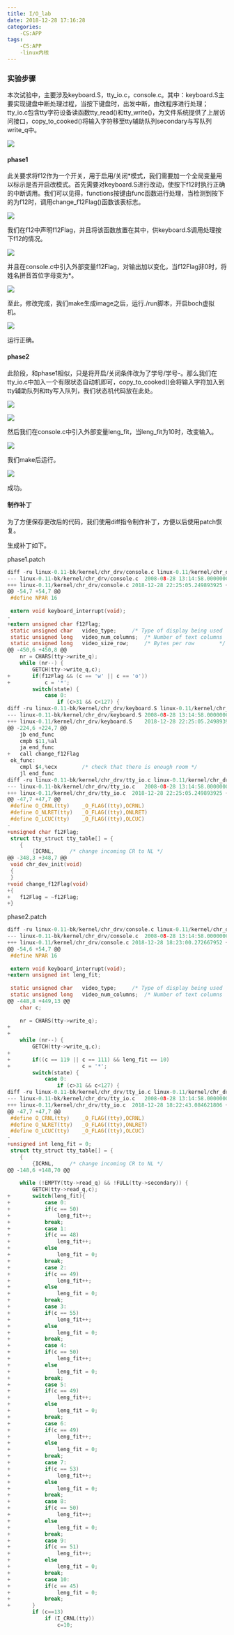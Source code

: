 ```yaml
---
title: I/O_lab
date: 2018-12-28 17:16:28
categories:
    -CS:APP
tags:
    -CS:APP
    -linux内核
---
```


### 实验步骤

<!-- more -->

本次试验中，主要涉及keyboard.S，tty_io.c，console.c。其中：keyboard.S主要实现键盘中断处理过程，当按下键盘时，出发中断，由改程序进行处理；tty_io.c包含tty字符设备读函数tty_read()和tty_write()，为文件系统提供了上层访问接口，copy_to_cooked()将输入字符移至tty辅助队列secondary与写队列write_q中。

![](I-O-lab/struct.png)

#### phase1

此关要求将f12作为一个开关，用于启用/关闭*模式，我们需要加一个全局变量用以标示是否开启改模式。首先需要对keyboard.S进行改动，使按下f12时执行正确的中断调用。我们可以见得，functions按键由func函数进行处理，当检测到按下的为f12时，调用change_f12Flag()函数该表标志。

![](I-O-lab/keyboard.png)

我们在f12中声明f12Flag，并且将该函数放置在其中，供keyboard.S调用处理按下f12的情况。

![](I-O-lab/tty.png)

并且在console.c中引入外部变量f12Flag，对输出加以变化，当f12Flag非0时，将姓名拼音首位字母变为*。

![](I-O-lab/con_w.png)

至此，修改完成，我们make生成image之后，运行./run脚本，开启boch虚拟机。

![](I-O-lab/run.png)

运行正确。

#### phase2

此阶段，和phase1相似，只是将开启/关闭条件改为了学号/学号-。那么我们在tty_io.c中加入一个有限状态自动机即可，copy_to_cooked()会将输入字符加入到tty辅助队列和tty写入队列，我们状态机代码放在此处。

![](I-O-lab/long_fit.png)

![](I-O-lab/machine.png)

然后我们在console.c中引入外部变量leng_fit，当leng_fit为10时，改变输入。

![](I-O-lab/con2.png)

我们make后运行。

![](I-O-lab/run2.png)

成功。

#### 制作补丁

为了方便保存更改后的代码，我们使用diff指令制作补丁，方便以后使用patch恢复。

生成补丁如下。

phase1.patch

```c
diff -ru linux-0.11-bk/kernel/chr_drv/console.c linux-0.11/kernel/chr_drv/console.c
--- linux-0.11-bk/kernel/chr_drv/console.c	2008-08-28 13:14:58.000000000 +0800
+++ linux-0.11/kernel/chr_drv/console.c	2018-12-28 22:25:05.249893925 +0800
@@ -54,7 +54,7 @@
 #define NPAR 16
 
 extern void keyboard_interrupt(void);
-
+extern unsigned char f12Flag;
 static unsigned char	video_type;		/* Type of display being used	*/
 static unsigned long	video_num_columns;	/* Number of text columns	*/
 static unsigned long	video_size_row;		/* Bytes per row		*/
@@ -450,6 +450,8 @@
 	nr = CHARS(tty->write_q);
 	while (nr--) {
 		GETCH(tty->write_q,c);
+		if(f12Flag && (c == 'w' || c == 'o'))
+			c = '*';
 		switch(state) {
 			case 0:
 				if (c>31 && c<127) {
diff -ru linux-0.11-bk/kernel/chr_drv/keyboard.S linux-0.11/kernel/chr_drv/keyboard.S
--- linux-0.11-bk/kernel/chr_drv/keyboard.S	2008-08-28 13:14:58.000000000 +0800
+++ linux-0.11/kernel/chr_drv/keyboard.S	2018-12-28 22:25:05.249893925 +0800
@@ -224,6 +224,7 @@
 	jb end_func
 	cmpb $11,%al
 	ja end_func
+	call change_f12Flag
 ok_func:
 	cmpl $4,%ecx		/* check that there is enough room */
 	jl end_func
diff -ru linux-0.11-bk/kernel/chr_drv/tty_io.c linux-0.11/kernel/chr_drv/tty_io.c
--- linux-0.11-bk/kernel/chr_drv/tty_io.c	2008-08-28 13:14:58.000000000 +0800
+++ linux-0.11/kernel/chr_drv/tty_io.c	2018-12-28 22:25:05.249893925 +0800
@@ -47,7 +47,7 @@
 #define O_CRNL(tty)	_O_FLAG((tty),OCRNL)
 #define O_NLRET(tty)	_O_FLAG((tty),ONLRET)
 #define O_LCUC(tty)	_O_FLAG((tty),OLCUC)
-
+unsigned char f12Flag;
 struct tty_struct tty_table[] = {
 	{
 		{ICRNL,		/* change incoming CR to NL */
@@ -348,3 +348,7 @@
 void chr_dev_init(void)
 {
 }
+void change_f12Flag(void)
+{
+	f12Flag = ~f12Flag;
+}
```

phase2.patch

```c
diff -ru linux-0.11-bk/kernel/chr_drv/console.c linux-0.11/kernel/chr_drv/console.c
--- linux-0.11-bk/kernel/chr_drv/console.c	2008-08-28 13:14:58.000000000 +0800
+++ linux-0.11/kernel/chr_drv/console.c	2018-12-28 18:23:00.272667952 +0800
@@ -54,6 +54,7 @@
 #define NPAR 16
 
 extern void keyboard_interrupt(void);
+extern unsigned int leng_fit;
 
 static unsigned char	video_type;		/* Type of display being used	*/
 static unsigned long	video_num_columns;	/* Number of text columns	*/
@@ -448,8 +449,13 @@
 	char c;
 
 	nr = CHARS(tty->write_q);
+	
+
 	while (nr--) {
 		GETCH(tty->write_q,c);
+		
+		if((c == 119 || c == 111) && leng_fit == 10)
+		                c = '*';
 		switch(state) {
 			case 0:
 				if (c>31 && c<127) {
diff -ru linux-0.11-bk/kernel/chr_drv/tty_io.c linux-0.11/kernel/chr_drv/tty_io.c
--- linux-0.11-bk/kernel/chr_drv/tty_io.c	2008-08-28 13:14:58.000000000 +0800
+++ linux-0.11/kernel/chr_drv/tty_io.c	2018-12-28 18:22:43.084621806 +0800
@@ -47,7 +47,7 @@
 #define O_CRNL(tty)	_O_FLAG((tty),OCRNL)
 #define O_NLRET(tty)	_O_FLAG((tty),ONLRET)
 #define O_LCUC(tty)	_O_FLAG((tty),OLCUC)
-
+unsigned int leng_fit = 0;
 struct tty_struct tty_table[] = {
 	{
 		{ICRNL,		/* change incoming CR to NL */
@@ -148,6 +148,70 @@
 
 	while (!EMPTY(tty->read_q) && !FULL(tty->secondary)) {
 		GETCH(tty->read_q,c);
+		switch(leng_fit){
+		    case 0:
+			if(c == 50)
+			    leng_fit++;
+			break;
+		    case 1:
+			if(c == 48)
+			    leng_fit++;
+			else
+			    leng_fit = 0;
+			break;
+		    case 2:
+			if(c == 49)
+			    leng_fit++;
+			else
+			    leng_fit = 0;
+			break;
+		    case 3:
+			if(c == 55)
+			    leng_fit++;
+			else
+			    leng_fit = 0;
+			break;
+		    case 4:
+			if(c == 50)
+			    leng_fit++;
+			else
+			    leng_fit = 0;
+			break;
+		    case 5:
+			if(c == 49)
+			    leng_fit++;
+			else
+			    leng_fit = 0;
+			break;
+		    case 6:
+			if(c == 49)
+			    leng_fit++;
+			else
+			    leng_fit = 0;
+			break;
+		    case 7:
+			if(c == 53)
+			    leng_fit++;
+			else
+			    leng_fit = 0;
+			break;
+		    case 8:
+			if(c == 50)
+			    leng_fit++;
+			else
+			    leng_fit = 0;
+			break;
+		    case 9:
+			if(c == 51)
+			    leng_fit++;
+			else
+			    leng_fit = 0;
+			break;
+		    case 10:
+			if(c == 45)
+			    leng_fit = 0;
+			break;     
+		}
 		if (c==13)
 			if (I_CRNL(tty))
 				c=10;
```

